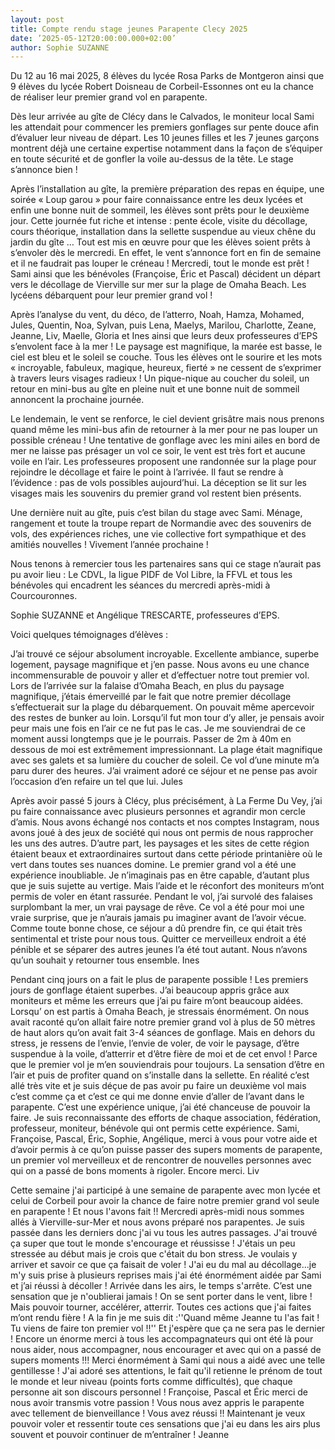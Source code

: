 ```yaml
---
layout: post
title: Compte rendu stage jeunes Parapente Clecy 2025
date: ’2025-05-12T20:00:00.000+02:00’
author: Sophie SUZANNE
---
```



Du 12 au 16 mai 2025, 8 élèves du lycée Rosa Parks de Montgeron ainsi que 9 élèves du lycée Robert Doisneau de Corbeil-Essonnes ont eu la chance de réaliser leur premier grand vol en parapente. 

Dès leur arrivée au gîte de Clécy dans le Calvados, le moniteur local Sami les attendait pour commencer les premiers gonflages sur pente douce afin d’évaluer leur niveau de départ. Les 10 jeunes filles et les 7 jeunes garçons montrent déjà une certaine expertise notamment dans la façon de s’équiper en toute sécurité et de gonfler la voile au-dessus de la tête. Le stage s’annonce bien ! 

Après l’installation au gîte, la première préparation des repas en équipe, une soirée « Loup garou » pour faire connaissance entre les deux lycées et enfin une bonne nuit de sommeil, les élèves sont prêts pour le deuxième jour.
 Cette journée fut riche et intense : pente école, visite du décollage, cours théorique, installation dans la sellette suspendue au vieux chêne du jardin du gîte … Tout est mis en œuvre pour que les élèves soient prêts à s’envoler dès le mercredi. 
En effet, le vent s’annonce fort en fin de semaine et il ne faudrait pas louper le créneau ! 
Mercredi, tout le monde est prêt ! Sami ainsi que les bénévoles (Françoise, Éric et Pascal) décident un départ vers le décollage de Vierville sur mer sur la plage de Omaha Beach. Les lycéens débarquent pour leur premier grand vol !

Après l’analyse du vent, du déco, de l’atterro, Noah, Hamza, Mohamed, Jules, Quentin, Noa, Sylvan, puis Lena, Maelys, Marilou, Charlotte, Zeane, Jeanne, Liv, Maelle, Gloria et Ines ainsi que leurs deux professeures d’EPS s’envolent face à la mer ! Le paysage est magnifique, la marée est basse, le ciel est bleu et le soleil se couche. Tous les élèves ont le sourire et les mots « incroyable, fabuleux, magique, heureux, fierté » ne cessent de s’exprimer à travers leurs visages radieux ! 
Un pique-nique au coucher du soleil, un retour en mini-bus au gîte en pleine nuit et une bonne nuit de sommeil annoncent la prochaine journée. 

Le lendemain, le vent se renforce, le ciel devient grisâtre mais nous prenons quand même les mini-bus afin de retourner à la mer pour ne pas louper un possible créneau ! Une tentative de gonflage avec les mini ailes en bord de mer ne laisse pas présager un vol ce soir, le vent est très fort et aucune voile en l’air. Les professeures proposent une randonnée sur la plage pour rejoindre le décollage et faire le point à l’arrivée. Il faut se rendre à l’évidence : pas de vols possibles aujourd’hui. La déception se lit sur les visages mais les souvenirs du premier grand vol restent bien présents. 

Une dernière nuit au gîte, puis c’est bilan du stage avec Sami.  Ménage, rangement et toute la troupe repart de Normandie avec des souvenirs de vols, des expériences riches, une vie collective fort sympathique et des amitiés nouvelles ! 
Vivement l’année prochaine ! 


Nous tenons à remercier tous les partenaires sans qui ce stage n’aurait pas pu avoir lieu :
Le CDVL, la ligue PIDF de Vol Libre, la FFVL et tous les bénévoles qui encadrent les séances du mercredi après-midi à Courcouronnes.

Sophie SUZANNE et Angélique TRESCARTE, professeures d’EPS.


Voici quelques témoignages d’élèves :


J’ai trouvé ce séjour absolument incroyable. Excellente ambiance, superbe logement, paysage magnifique et j’en passe. Nous avons eu une chance incommensurable de pouvoir y aller et d’effectuer notre tout premier vol. Lors de l’arrivée sur la falaise d’Omaha Beach, en plus du paysage magnifique, j’étais émerveillé par le fait que notre premier décollage s’effectuerait sur la plage du débarquement. On pouvait même apercevoir des restes de bunker au loin. Lorsqu’il fut mon tour d’y aller, je pensais avoir peur mais une fois en l’air ce ne fut pas le cas. Je me souviendrai de ce moment aussi longtemps que je le pourrais. Passer de 2m à 40m en dessous de moi est extrêmement impressionnant. La plage était magnifique avec ses galets et sa lumière du coucher de soleil. Ce vol d’une minute m’a paru durer des heures. J’ai vraiment adoré ce séjour et ne pense pas avoir l’occasion d’en refaire un tel que lui.
Jules



Après avoir passé 5 jours à Clécy, plus précisément, à La Ferme Du Vey, j’ai pu faire connaissance avec plusieurs personnes et agrandir mon cercle d’amis. Nous avons échangé nos contacts et nos comptes Instagram, nous avons joué à des jeux de société qui nous ont permis de nous rapprocher les uns des autres.
 D’autre part, les paysages et les sites de cette région étaient beaux et extraordinaires surtout dans cette période printanière où le vert dans toutes ses nuances domine. 
Le premier grand vol a été une expérience inoubliable. Je n’imaginais pas en être capable, d’autant plus que je suis sujette au vertige. Mais l’aide et le réconfort des moniteurs m’ont permis de voler en étant rassurée. Pendant le vol, j’ai survolé des falaises surplombant la mer, un vrai paysage de rêve. Ce vol a été pour moi une vraie surprise, que je n’aurais jamais pu imaginer avant de l’avoir vécue. 
Comme toute bonne chose, ce séjour a dû prendre fin, ce qui était très sentimental et triste pour nous tous. Quitter ce merveilleux endroit a été pénible et se séparer des autres jeunes l’a été tout autant. Nous n’avons qu’un souhait y retourner tous ensemble. 
Ines


Pendant cinq jours on a fait le plus de parapente possible ! Les premiers jours de gonflage étaient superbes. J’ai beaucoup appris grâce aux moniteurs et même les erreurs que j’ai pu faire m’ont beaucoup aidées. Lorsqu’ on est partis à Omaha Beach, je stressais énormément. On nous avait raconté qu’on allait faire notre premier grand vol à plus de 50 mètres de haut alors qu’on avait fait 3-4 séances de gonflage. Mais en dehors du stress, je ressens de l’envie, l’envie de voler, de voir le paysage, d’être suspendue à la voile, d’atterrir et d’être fière de moi et de cet envol ! Parce que le premier vol je m’en souviendrais pour toujours. La sensation d’être en l’air et puis de profiter quand on s’installe dans la sellette. En réalité c’est allé très vite et je suis déçue de pas avoir pu faire un deuxième vol mais c’est comme ça et c’est ce qui me donne envie d’aller de l’avant dans le parapente. C’est une expérience unique, j’ai été chanceuse de pouvoir la faire. Je suis reconnaissante des efforts de chaque association, fédération, professeur, moniteur, bénévole qui ont permis cette expérience. Sami, Françoise, Pascal, Éric, Sophie, Angélique, merci à vous pour votre aide et d’avoir permis à ce qu’on puisse passer des supers moments de parapente, un premier vol merveilleux et de rencontrer de nouvelles personnes avec qui on a passé de bons moments à rigoler. Encore merci.
Liv

Cette semaine j'ai participé à une semaine de parapente avec mon lycée et celui de Corbeil pour avoir la chance de faire notre premier grand vol seule en parapente ! Et nous l'avons fait !!
Mercredi après-midi nous sommes allés à Vierville-sur-Mer et nous avons préparé nos parapentes.
Je suis passée dans les derniers donc j'ai vu tous les autres passages. J'ai trouvé ça super que tout le monde s'encourage et réussisse ! 
J'étais un peu stressée au début mais je crois que c'était du bon stress. Je voulais y arriver et savoir ce que ça faisait de voler !
J'ai eu du mal au décollage...je m'y suis prise à plusieurs reprises mais j'ai été énormément aidée par Sami et j’ai réussi à décoller ! Arrivée dans les airs, le temps s'arrête. C’est une sensation que je n'oublierai jamais ! On se sent porter dans le vent, libre ! Mais pouvoir tourner, accélérer, atterrir. Toutes ces actions que j'ai faites m’ont rendu fière ! A la fin je me suis dit :''Quand même Jeanne tu l'as fait ! Tu viens de faire ton premier vol !!'' Et j'espère que ça ne sera pas le dernier ! 
Encore un énorme merci à tous les accompagnateurs qui ont été là pour nous aider, nous accompagner, nous encourager et avec qui on a passé de supers moments !!! Merci énormément à Sami qui nous a aidé avec une telle gentillesse ! J'ai adoré ses attentions, le fait qu'il retienne le prénom de tout le monde et leur niveau (points forts comme difficultés), que chaque personne ait son discours personnel ! 
Françoise, Pascal et Éric merci de nous avoir transmis votre passion ! Vous nous avez appris le parapente avec tellement de bienveillance ! Vous avez réussi !! Maintenant je veux pouvoir voler et ressentir toute ces sensations que j'ai eu dans les airs plus souvent et pouvoir continuer de m’entraîner !
Jeanne

